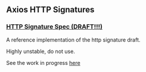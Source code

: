 ## Axios HTTP Signatures

### [HTTP Signature Spec (DRAFT!!!)](https://tools.ietf.org/html/draft-cavage-http-signatures-12)

A reference implementation of the http signature draft.

Highly unstable, do not use.

See the work in progress [here](https://github.com/httpwg/http-extensions/issues?q=is%3Aissue+is%3Aopen+label%3Asignatures+)
